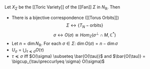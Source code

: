Let $X_{\Sigma}$ be the [[Toric Variety]] of the [[Fan]] $\Sigma$ in $N_{\mathbb{R}}$. Then 
* There is a bijective correspondence ([[Torus Orbits]])
$$ \Sigma \leftrightarrow \{T_N-\text{orbits}\}$$
$$\sigma \leftrightarrow O(\sigma)\cong Hom_{\mathbb{Z}}(\sigma^{\bot}\cap M,\mathbb{C}^*)$$
* Let $n=\dim N_{\mathbb{R}}$. For each $\sigma\in\Sigma:$ $\dim O(\sigma) = n-\dim\sigma$ 
* $U_{\sigma} = \bigcup_{\tau\preccurlyeq \sigma} O(\tau)$ 
* $\tau\preccurlyeq \sigma$ iff $O(\sigma) \subseteq \bar{O(\tau)}$ and $\bar{O(\tau)} = \bigcup_{\tau\preccurlyeq \sigma} O(\sigma)$ 